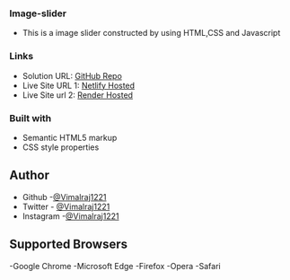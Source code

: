 ### Image-slider
  - This is a image slider constructed by using HTML,CSS and Javascript
### Links

- Solution URL: [GitHub Repo](https://github.com/Vimalraj1221/Image-slider)
- Live Site URL 1: [Netlify Hosted](https://frabjous-jalebi-d88f36.netlify.app/)
- Live Site url 2: [Render Hosted](https://image-slider-68my.onrender.com)

### Built with

- Semantic HTML5 markup
- CSS style properties 

## Author

- Github -[@Vimalraj1221](https://www.github.com/Vimalraj1221)
- Twitter - [@Vimalraj1221](https://twitter.com/VimalRaj_1221)
- Instagram -[@Vimalraj1221](https://www.instagram.com/vimalraj_1221/)

## Supported Browsers

-Google Chrome
-Microsoft Edge
-Firefox
-Opera
-Safari
